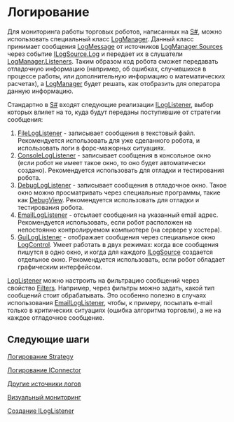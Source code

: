# Логирование

Для мониторинга работы торговых роботов, написанных на [S\#](StockSharpAbout.md), можно использовать специальный класс [LogManager](xref:StockSharp.Logging.LogManager). Данный класс принимает сообщения [LogMessage](xref:StockSharp.Logging.LogMessage) от источников [LogManager.Sources](xref:StockSharp.Logging.LogManager.Sources) через событие [ILogSource.Log](xref:StockSharp.Logging.ILogSource.Log) и передает их в слушатели [LogManager.Listeners](xref:StockSharp.Logging.LogManager.Listeners). Таким образом код робота сможет передавать отладочную информацию (например, об ошибках, случившихся в процессе работы, или дополнительную информацию о математических расчетах), а [LogManager](xref:StockSharp.Logging.LogManager) будет решать, как отобразить для оператора данную информацию. 

Стандартно в [S\#](StockSharpAbout.md) входят следующие реализации [ILogListener](xref:StockSharp.Logging.ILogListener), выбор которых влияет на то, куда будут переданы поступившие от стратегии сообщения: 

1. [FileLogListener](xref:StockSharp.Logging.FileLogListener) \- записывает сообщения в текстовый файл. Рекомендуется использовать для уже сделанного робота, и использовать логи в форс\-мажорных ситуациях. 
2. [ConsoleLogListener](xref:StockSharp.Logging.ConsoleLogListener) \- записывает сообщения в консольное окно (если робот не имеет такое окно, то оно будет автоматически создано). Рекомендуется использовать для отладки и тестирования робота. 
3. [DebugLogListener](xref:StockSharp.Logging.DebugLogListener) \- записывает сообщения в отладочное окно. Такое окно можно просматривать через специальные программы, такие как [DebugView](https://technet.microsoft.com/en-us/sysinternals/bb896647.aspx). Рекомендуется использовать для отладки и тестирования робота. 
4. [EmailLogListener](xref:StockSharp.Logging.EmailLogListener) \- отсылает сообщения на указанный email адрес. Рекомендуется использовать, если робот расположен на непостоянно контролируемом компьютере (на сервере у хостера). 
5. [GuiLogListener](xref:StockSharp.Xaml.GuiLogListener) \- отображает сообщения через специальное окно [LogControl](xref:StockSharp.Xaml.LogControl). Умеет работать в двух режимах: когда все сообщения пишутся в одно окно, и когда для каждого [ILogSource](xref:StockSharp.Logging.ILogSource) создается отдельное окно. Рекомендуется использовать, если робот обладает графическим интерфейсом. 

[LogListener](xref:StockSharp.Logging.LogListener) можно настроить на фильтрацию сообщений через свойство [Filters](xref:StockSharp.Logging.LogListener.Filters). Например, через фильтры можно задать, какой тип сообщений стоит обрабатывать. Это особенно полезно в случаях использования [EmailLogListener](xref:StockSharp.Logging.EmailLogListener), чтобы, к примеру, посылать e\-mail только в критических ситуациях (ошибка алгоритма торговли), а не на каждое отладочное сообщение. 

## Следующие шаги

[Логирование Strategy](LoggingStrategy.md)

[Логирование IConnector](LoggingITrader.md)

[Другие источники логов](AppLogging.md)

[Визуальный мониторинг](LoggingMonitorWindow.md)

[Создание ILogListener](LoggingCustomListener.md)
